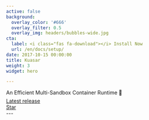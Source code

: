 ```yaml
---
active: false
background:
  overlay_color: '#666'
  overlay_filter: 0.5
  overlay_img: headers/bubbles-wide.jpg
cta:
  label: <i class="fas fa-download"></i> Install Now
  url: /en/docs/setup/
date: 2017-10-15 00:00:00
title: Kuasar
weight: 3
widget: hero

---
```

An Efficient Multi-Sandbox Container Runtime :rocket:
<div style="margin-top: -0.5rem;">
  <a id="academic-release" href="https://github.com/kuasar-io/kuasar" data-repo="kuasar/kuasar">
  Latest release <!-- V -->
  </a>
</div>
<div class="mt-3">
  <a class="github-button" href="https://github.com/kuasar-io/kuasar" data-icon="octicon-star" data-size="large" data-show-count="true" aria-label="Star this on GitHub">Star</a>
</div>
<script async defer src="https://buttons.github.io/buttons.js"></script>
---
